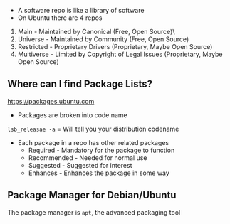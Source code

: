 - A software repo is like a library of software
- On Ubuntu there are 4 repos

1.  Main - Maintained by Canonical (Free, Open Source)\
2.  Universe - Maintained by Community (Free, Open Source)
3.  Restricted - Proprietary Drivers (Proprietary, Maybe Open Source)
4.  Multiverse - Limited by Copyright of Legal Issues (Proprietary, Maybe Open Source)

## Where can I find Package Lists?

https://packages.ubuntu.com

- Packages are broken into code name

`lsb_releasae -a` = Will tell you your distribution codename

- Each package in a repo has other related packages
  - Required - Mandatory for the package to function
  - Recommended - Needed for normal use
  - Suggested - Suggested for interest
  - Enhances - Enhances the package in some way

## Package Manager for Debian/Ubuntu

The package manager is `apt`, the advanced packaging tool
